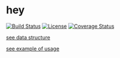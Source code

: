 # hey

[![Build Status](https://travis-ci.org/gebv/hey.svg?branch=master)](https://travis-ci.org/gebv/hey)
[![License](http://img.shields.io/badge/license-mit-blue.svg?style=flat-square)](https://raw.githubusercontent.com/gebv/hey/master/LICENSE)
[![Coverage Status](http://img.shields.io/coveralls/gebv/hey.svg?style=flat-square)](https://coveralls.io/r/gebv/hey)

[see data structure](https://github.com/gebv/hey/wiki#architecture)

[see example of usage](https://github.com/gebv/hey/blob/master/postgres/hey_test.go)
